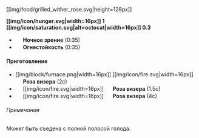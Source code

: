 [[img/food/grilled_wither_rose.svg|height=128px]]

**[[img/icon/hunger.svg|width=16px]] 1 [[img/icon/saturation.svg|alt=octocat|width=16px]] 0.3**
- <img src="https://gamepedia.cursecdn.com/minecraft_gamepedia/9/91/Night_Vision.png" width="16"> **Ночное зрение** (0:35)
- <img src="https://gamepedia.cursecdn.com/minecraft_gamepedia/9/95/Fire_Resistance.png" width="16"> **Огнестойкость** (0:35)

#### Приготовление
- [[img/block/furnace.png|width=16px]] [[img/icon/fire.svg|width=16px]] <img src="https://gamepedia.cursecdn.com/minecraft_gamepedia/f/fa/Wither_Rose_JE1_BE1.png" width="16"> **Роза визера** (2с)
- <img src="https://gamepedia.cursecdn.com/minecraft_gamepedia/b/ba/Smoker.png" width="16"> [[img/icon/fire.svg|width=16px]] <img src="https://gamepedia.cursecdn.com/minecraft_gamepedia/f/fa/Wither_Rose_JE1_BE1.png" width="16"> **Роза визера** (1.5с)
- <img src="https://gamepedia.cursecdn.com/minecraft_gamepedia/4/4f/Campfire_JE2_BE2.png" width="16"> [[img/icon/fire.svg|width=16px]] <img src="https://gamepedia.cursecdn.com/minecraft_gamepedia/f/fa/Wither_Rose_JE1_BE1.png" width="16"> **Роза визера** (4с)

###### Примечания
Может быть съедена с полной полосой голода.